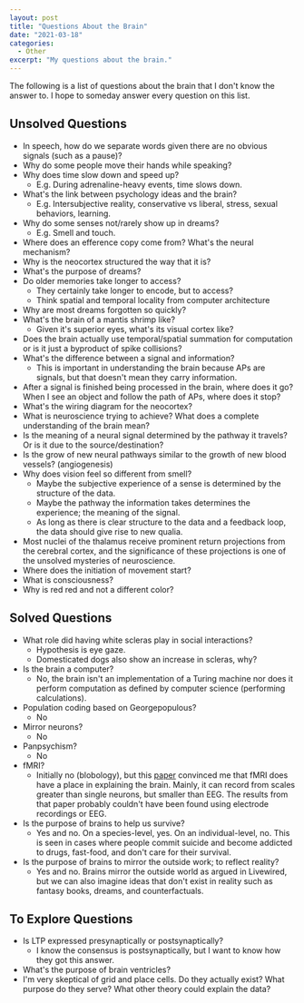 ```yaml
---
layout: post
title: "Questions About the Brain"
date: "2021-03-18"
categories:
  - Other
excerpt: "My questions about the brain."
---
```


The following is a list of questions about the brain that I don't know the answer to. I hope to someday answer every question on this list.

## Unsolved Questions

- In speech, how do we separate words given there are no obvious signals (such as a pause)?
- Why do some people move their hands while speaking?
- Why does time slow down and speed up?
    - E.g. During adrenaline-heavy events, time slows down.
- What's the link between psychology ideas and the brain?
    - E.g. Intersubjective reality, conservative vs liberal, stress, sexual behaviors, learning.
- Why do some senses not/rarely show up in dreams?
    - E.g. Smell and touch.
- Where does an efference copy come from? What's the neural mechanism?
- Why is the neocortex structured the way that it is?
- What's the purpose of dreams?
- Do older memories take longer to access?
    - They certainly take longer to encode, but to access?
    - Think spatial and temporal locality from computer architecture
- Why are most dreams forgotten so quickly?
- What's the brain of a mantis shrimp like?
    - Given it's superior eyes, what's its visual cortex like?
- Does the brain actually use temporal/spatial summation for computation or is it just a byproduct of spike collisions?
- What's the difference between a signal and information?
    - This is important in understanding the brain because APs are signals, but that doesn't mean they carry information.
- After a signal is finished being processed in the brain, where does it go? When I see an object and follow the path of APs, where does it stop?
- What's the wiring diagram for the neocortex?
- What is neuroscience trying to achieve? What does a complete understanding of the brain mean?
- Is the meaning of a neural signal determined by the pathway it travels? Or is it due to the source/destination?
- Is the grow of new neural pathways similar to the growth of new blood vessels? (angiogenesis)
- Why does vision feel so different from smell?
    - Maybe the subjective experience of a sense is determined by the structure of the data.
    - Maybe the pathway the information takes determines the experience; the meaning of the signal.
    - As long as there is clear structure to the data and a feedback loop, the data should give rise to new qualia.
- Most nuclei of the thalamus receive prominent return projections from the cerebral cortex, and the significance of these projections is one of the unsolved mysteries of neuroscience.
- Where does the initiation of movement start?
- What is consciousness?
- Why is red red and not a different color?

## Solved Questions

- What role did having white scleras play in social interactions?
    - Hypothesis is eye gaze.
    - Domesticated dogs also show an increase in scleras, why?
- Is the brain a computer?
    - No, the brain isn't an implementation of a Turing machine nor does it perform computation as defined by computer science (performing calculations).
- Population coding based on Georgepopulous?
    - No
- Mirror neurons?
    - No
- Panpsychism?
    - No
- fMRI?
    - Initially no (blobology), but this [paper](http://doi.org/10.1126/science.1239052) convinced me that fMRI does have a place in explaining the brain. Mainly, it can record from scales greater than single neurons, but smaller than EEG. The results from that paper probably couldn't have been found using electrode recordings or EEG.
- Is the purpose of brains to help us survive?
    - Yes and no. On a species-level, yes. On an individual-level, no. This is seen in cases where people commit suicide and become addicted to drugs, fast-food, and don't care for their survival.
- Is the purpose of brains to mirror the outside work; to reflect reality?
    - Yes and no. Brains mirror the outside world as argued in Livewired, but we can also imagine ideas that don't exist in reality such as fantasy books, dreams, and counterfactuals.

## To Explore Questions

- Is LTP expressed presynaptically or postsynaptically?
    - I know the consensus is postsynaptically, but I want to know how they got this answer.
- What's the purpose of brain ventricles?
- I'm very skeptical of grid and place cells. Do they actually exist? What purpose do they serve? What other theory could explain the data?
